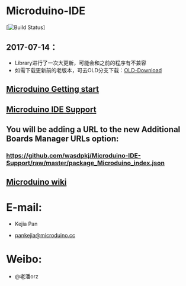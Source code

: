 # Microduino-IDE

[![Build Status](https://wiki.microduino.cn/)]

## 2017-07-14：
- Library进行了一次大更新，可能会和之前的程序有不兼容
- 如需下载更新前的老版本，可去OLD分支下载：[OLD-Download](https://github.com/wasdpkj/Microduino-IDE-Support/tree/OLD)


## [Microduino Getting start](http://www.microduino.cc/download/)

## [Microduino IDE Support](https://github.com/wasdpkj/Microduino-IDE-Support/)


## You will be adding a URL to the new Additional Boards Manager URLs option:
### https://github.com/wasdpkj/Microduino-IDE-Support/raw/master/package_Microduino_index.json

## [Microduino wiki](http://wiki.microduino.cc)


# E-mail:
- Kejia Pan
 + pankejia@microduino.cc

# Weibo:
- @老潘orz
